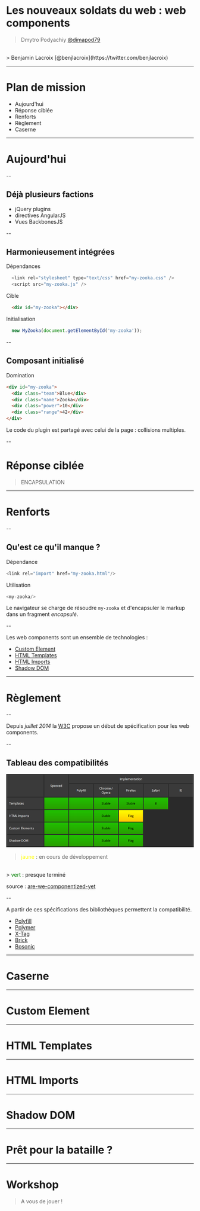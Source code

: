 # Les nouveaux soldats du web : web components

> Dmytro Podyachiy [@dimapod79](https://twitter.com/dimapod79)
<br/>
> Benjamin Lacroix [@benjlacroix](https://twitter.com/benjlacroix)

---

# Plan de mission

* Aujourd'hui
* Réponse ciblée
* Renforts
* Règlement
* Caserne

---

# Aujourd'hui

--

## Déjà plusieurs factions

* jQuery plugins
* directives AngularJS
* Vues BackbonesJS

--

## Harmonieusement intégrées

Dépendances
```javascript
  <link rel="stylesheet" type="text/css" href="my-zooka.css" />
  <script src="my-zooka.js" />
```

Cible
```html
  <div id="my-zooka"></div>
```

Initialisation
```javascript
  new MyZooka(document.getElementById('my-zooka'));
```

--

## Composant initialisé

Domination
```html
<div id="my-zooka">
  <div class="team">Blue</div>
  <div class="name">Zooka</div>
  <div class="power">10</div>
  <div class="range">42</div>
</div>
```
Le code du plugin est partagé avec celui de la page : collisions multiples.

--

# Réponse ciblée
> ENCAPSULATION

---

# Renforts

--

## Qu'est ce qu'il manque ?

Dépendance
```javascript
<link rel="import" href="my-zooka.html"/>
```
Utilisation
```javascript
<my-zooka/>
```
Le navigateur se charge de résoudre `my-zooka` et d'encapsuler le markup dans un fragment *encapsulé*.

--

Les web components sont un ensemble de technologies :

* [Custom Element](http://www.html5rocks.com/en/tutorials/webcomponents/customelements/)
* [HTML Templates](http://www.html5rocks.com/en/tutorials/webcomponents/template/)
* [HTML Imports](http://www.html5rocks.com/en/tutorials/webcomponents/imports/)
* [Shadow DOM](http://www.html5rocks.com/en/tutorials/webcomponents/shadowdom/)


---

# Règlement

--

Depuis *juillet 2014* la [W3C](http://www.w3.org/wiki/WebComponents/) propose un début de spécification pour les web components.

--

## Tableau des compatibilités

![tableau des compatibilités](image/compatibility_tab.png)
> <span style="color: yellow">jaune</span> : en cours de développement
<br/>
> <span style="color: green">vert</span> : presque terminé

source : [are-we-componentized-yet](http://jonrimmer.github.io/are-we-componentized-yet/)

--

A partir de ces spécifications des bibliothèques permettent la compatibilité.

* [Polyfill](http://webcomponents.org/polyfills/)
* [Polymer](https://www.polymer-project.org/)
* [X-Tag](http://www.x-tags.org/)
* [Brick](http://bricksjs.com/index.html)
* [Bosonic](http://bosonic.github.io/)

---

# Caserne

---

# Custom Element

---

# HTML Templates

---

# HTML Imports

---

# Shadow DOM

---

# Prêt pour la bataille ?

---

# Workshop

> A vous de jouer !
